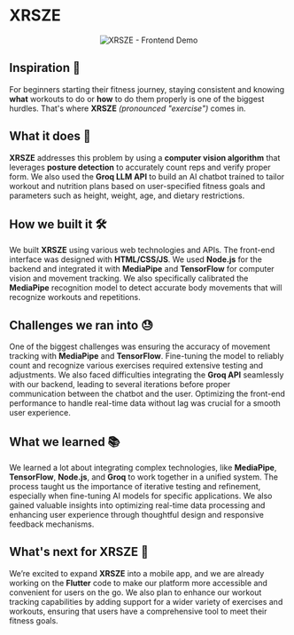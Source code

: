 # XRSZE
<div align="center">
  <img src="https://github.com/user-attachments/assets/6a921717-f1a7-46ea-88ae-b824010a368c" alt="XRSZE - Frontend Demo">
</div>

## Inspiration 🌟
For beginners starting their fitness journey, staying consistent and knowing **what** workouts to do or **how** to do them properly is one of the biggest hurdles. That's where **XRSZE** *(pronounced "exercise")* comes in.

## What it does 📝
**XRSZE** addresses this problem by using a **computer vision algorithm** that leverages **posture detection** to accurately count reps and verify proper form. We also used the **Groq LLM API** to build an AI chatbot trained to tailor workout and nutrition plans based on user-specified fitness goals and parameters such as height, weight, age, and dietary restrictions.

## How we built it 🛠️
We built **XRSZE** using various web technologies and APIs. The front-end interface was designed with **HTML/CSS/JS**. We used **Node.js** for the backend and integrated it with **MediaPipe** and **TensorFlow** for computer vision and movement tracking. We also specifically calibrated the **MediaPipe** recognition model to detect accurate body movements that will recognize workouts and repetitions. 

## Challenges we ran into 😓
One of the biggest challenges was ensuring the accuracy of movement tracking with **MediaPipe** and **TensorFlow**. Fine-tuning the model to reliably count and recognize various exercises required extensive testing and adjustments. We also faced difficulties integrating the **Groq API** seamlessly with our backend, leading to several iterations before proper communication between the chatbot and the user. Optimizing the front-end performance to handle real-time data without lag was crucial for a smooth user experience.

## What we learned 📚
We learned a lot about integrating complex technologies, like **MediaPipe**, **TensorFlow**, **Node.js**, and **Groq** to work together in a unified system. The process taught us the importance of iterative testing and refinement, especially when fine-tuning AI models for specific applications. We also gained valuable insights into optimizing real-time data processing and enhancing user experience through thoughtful design and responsive feedback mechanisms.

## What's next for XRSZE 🚀
We’re excited to expand **XRSZE** into a mobile app, and we are already working on the **Flutter** code to make our platform more accessible and convenient for users on the go. We also plan to enhance our workout tracking capabilities by adding support for a wider variety of exercises and workouts, ensuring that users have a comprehensive tool to meet their fitness goals. 

